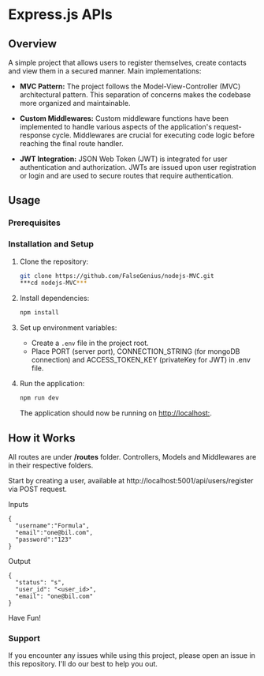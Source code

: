 
# Express.js APIs

## Overview

A simple project that allows users to register themselves, create contacts and view them in a secured manner. Main implementations:

- **MVC Pattern:**
  The project follows the Model-View-Controller (MVC) architectural pattern. This separation of concerns makes the codebase more organized and maintainable.

- **Custom Middlewares:**
  Custom middleware functions have been implemented to handle various aspects of the application's request-response cycle. Middlewares are crucial for executing code logic before reaching the final route handler.

- **JWT Integration:**
  JSON Web Token (JWT) is integrated for user authentication and authorization. JWTs are issued upon user registration or login and are used to secure routes that require authentication.


## Usage

### Prerequisites


### Installation and Setup


1. Clone the repository:

    ```bash
    git clone https://github.com/FalseGenius/nodejs-MVC.git
    ***cd nodejs-MVC***
    ```

2. Install dependencies:

    ```bash
    npm install
    ```

3. Set up environment variables:
   - Create a `.env` file in the project root.
   - Place PORT (server port), CONNECTION_STRING (for mongoDB connection) and ACCESS_TOKEN_KEY (privateKey for JWT) in .env file.

4. Run the application:

    ```bash
    npm run dev
    ```

    The application should now be running on [http://localhost:<PORT>](http://localhost:5000).



## How it Works

All routes are under **/routes** folder. Controllers, Models and Middlewares are in their respective folders.

Start by creating a user, available at http://localhost:5001/api/users/register via POST request.

Inputs
```
{
  "username":"Formula",
  "email":"one@bil.com",
  "password":"123"
}
```

Output
```
{
  "status": "s",
  "user_id": "<user_id>",
  "email": "one@bil.com"
}
```

Have Fun!

### Support

If you encounter any issues while using this project, please open an issue in this repository. I'll do our best to help you out.

